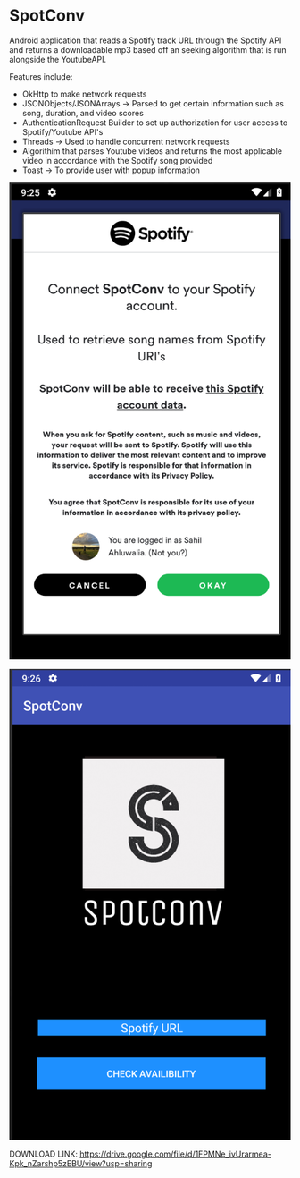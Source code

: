 # SpotConv
Android application that reads a Spotify track URL through the Spotify API and returns a downloadable mp3 based off an seeking algorithm that is run alongside the YoutubeAPI.

Features include: 
- OkHttp to make network requests
- JSONObjects/JSONArrays -> Parsed to get certain information such as song, duration, and video scores
- AuthenticationRequest Builder to set up authorization for user access to Spotify/Youtube API's
- Threads -> Used to handle concurrent network requests
- Algorithim that parses Youtube videos and returns the most applicable video in accordance with the Spotify song provided
- Toast -> To provide user with popup information

![alt text](https://github.com/sahluwalia17/SpotConv/blob/master/images/auth.PNG)

![alt text](https://raw.githubusercontent.com/sahluwalia17/SpotConv/master/images/ui.PNG)

DOWNLOAD LINK: https://drive.google.com/file/d/1FPMNe_ivUrarmea-Kpk_nZarshp5zEBU/view?usp=sharing
